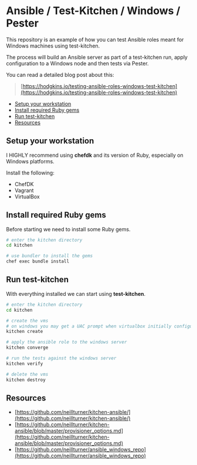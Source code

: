 # Ansible / Test-Kitchen / Windows / Pester

This repository is an example of how you can test Ansible roles meant for Windows machines using test-kitchen.

The process will build an Ansible server as part of a test-kitchen run, apply configuration to a Windows node and then tests via Pester.

You can read a detailed blog post about this:
> [https://hodgkins.io/testing-ansible-roles-windows-test-kitchen](https://hodgkins.io/testing-ansible-roles-windows-test-kitchen)

<!-- TOC depthFrom:2 -->

- [Setup your workstation](#setup-your-workstation)
- [Install required Ruby gems](#install-required-ruby-gems)
- [Run test-kitchen](#run-test-kitchen)
- [Resources](#resources)

<!-- /TOC -->

## Setup your workstation

I HIGHLY recommend using **chefdk** and its version of Ruby, especially on Windows platforms.

Install the following:
* ChefDK
* Vagrant
* VirtualBox

## Install required Ruby gems

Before starting we need to install some Ruby gems.

```bash
# enter the kitchen directory
cd kitchen

# use bundler to install the gems
chef exec bundle install
```

## Run test-kitchen

With everything installed we can start using **test-kitchen**.

```bash
# enter the kitchen directory
cd kitchen

# create the vms
# on windows you may get a UAC prompt when virtualbox initially configures networking 
kitchen create

# apply the ansible role to the windows server
kitchen converge

# run the tests against the windows server
kitchen verify

# delete the vms
kitchen destroy
```

## Resources
* [https://github.com/neillturner/kitchen-ansible/](https://github.com/neillturner/kitchen-ansible/)
* [https://github.com/neillturner/kitchen-ansible/blob/master/provisioner_options.md](https://github.com/neillturner/kitchen-ansible/blob/master/provisioner_options.md)
* [https://github.com/neillturner/ansible_windows_repo](https://github.com/neillturner/ansible_windows_repo)
